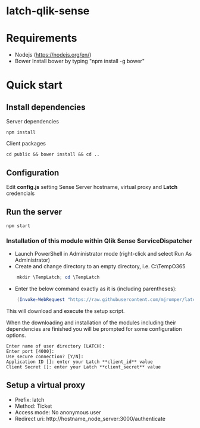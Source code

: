 latch-qlik-sense
===

# Requirements
* Nodejs (https://nodejs.org/en/)
* Bower
Install bower by typing "npm install -g bower"

# Quick start

## Install dependencies

Server dependencies
```shell
npm install
```

Client packages
```shell
cd public && bower install && cd ..
```

## Configuration

Edit **config.js** setting Sense Server hostname, virtual proxy and **Latch** credencials

## Run the server
```shell
npm start
```

### Installation of this module within Qlik Sense ServiceDispatcher

* Launch PowerShell in Administrator mode (right-click and select Run As Administrator)
* Create and change directory to an empty directory, i.e. C:\TempO365

```powershell
    mkdir \TempLatch; cd \TempLatch
```

* Enter the below command exactly as it is (including parentheses):

```powershell
    (Invoke-WebRequest "https://raw.githubusercontent.com/mjromper/latch-qlik-sense/master/setup.ps1" -OutFile setup.ps1) | .\setup.ps1
```

This will download and execute the setup script.

When the downloading and installation of the modules including their dependencies are finished you will be prompted for some configuration options.

```
Enter name of user directory [LATCH]:
Enter port [4000]:
Use secure connection? [Y/N]:
Application ID []: enter your Latch **client_id** value
Client Secret []: enter your Latch **client_secret** value
```


## Setup a virtual proxy

* Prefix: latch
* Method: Ticket
* Access mode: No anonymous user
* Redirect uri: http://hostname_node_server:3000/authenticate

